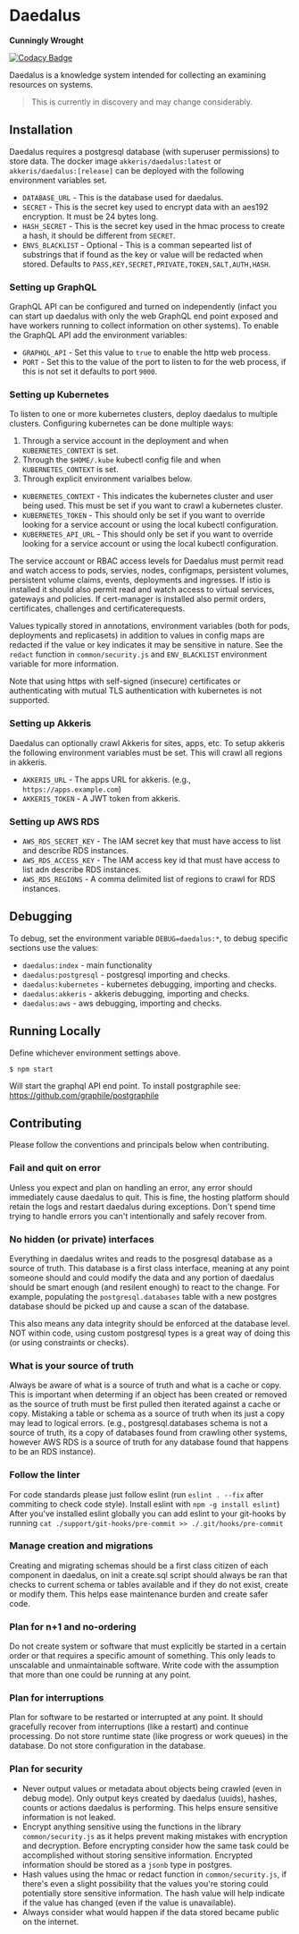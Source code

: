 # Daedalus 

**Cunningly Wrought**

[![Codacy Badge](https://api.codacy.com/project/badge/Grade/8955d795526c43c5baa797e11bb2dfe3)](https://www.codacy.com/gh/akkeris/daedalus?utm_source=github.com&amp;utm_medium=referral&amp;utm_content=akkeris/daedalus&amp;utm_campaign=Badge_Grade)

Daedalus is a knowledge system intended for collecting an examining resources on systems.

> This is currently in discovery and may change considerably.

## Installation

Daedalus requires a postgresql database (with superuser permissions) to store data. The docker image `akkeris/daedalus:latest` or `akkeris/daedalus:[release]` can be deployed with the following environment variables set.

*  `DATABASE_URL` - This is the database used for daedalus.
*  `SECRET` - This is the secret key used to encrypt data with an aes192 encryption. It must be 24 bytes long.
*  `HASH_SECRET` - This is the secret key used in the hmac process to create a hash, it should be different from `SECRET`.
*  `ENVS_BLACKLIST` - Optional - This is a comman sepearted list of substrings that if found as the key or value will be redacted when stored. Defaults to `PASS,KEY,SECRET,PRIVATE,TOKEN,SALT,AUTH,HASH`.

### Setting up GraphQL

GraphQL API can be configured and turned on independently (infact you can start up daedalus with only the web GraphQL end point exposed and have workers running to collect information on other systems).  To enable the GraphQL API add the environment variables:

*  `GRAPHQL_API` - Set this value to `true` to enable the http web process.
*  `PORT` - Set this to the value of the port to listen to for the web process, if this is not set it defaults to port `9000`.

### Setting up Kubernetes

To listen to one or more kubernetes clusters, deploy daedalus to multiple clusters. Configuring kubernetes can be done multiple ways:

1. Through a service account in the deployment and when `KUBERNETES_CONTEXT` is set. 
2. Through the `$HOME/.kube` kubectl config file and when `KUBERNETES_CONTEXT` is set.
3. Through explicit environment varialbes below.

*  `KUBERNETES_CONTEXT` - This indicates the kubernetes cluster and user being used. This must be set if you want to crawl a kubernetes cluster.
*  `KUBERNETES_TOKEN` - This should only be set if you want to override looking for a service account or using the local kubectl configuration.
*  `KUBERNETES_API_URL` - This should only be set if you want to override looking for a service account or using the local kubectl configuration.

The service account or RBAC access levels for Daedalus must permit read and watch access to pods, servies, nodes, configmaps, persistent volumes, persistent volume claims, events, deployments and ingresses. If istio is installed it should also permit read and watch access to virtual services, gateways and policies.  If cert-manager is installed also permit orders, certificates, challenges and certificaterequests. 

Values typically stored in annotations, environment variables (both for pods, deployments and replicasets) in addition to values in config maps are redacted if the value or key indicates it may be sensitive in nature.  See the `redact` function in `common/security.js` and `ENV_BLACKLIST` environment variable for more information.

Note that using https with self-signed (insecure) certificates or authenticating with mutual TLS authentication with kubernetes is not supported.

### Setting up Akkeris

Daedalus can optionally crawl Akkeris for sites, apps, etc. To setup akkeris the following environment variables must be set. This will crawl all regions in akkeris.

* `AKKERIS_URL` - The apps URL for akkeris. (e.g., `https://apps.example.com`)
* `AKKERIS_TOKEN` - A JWT token from akkeris.

### Setting up AWS RDS

*  `AWS_RDS_SECRET_KEY` - The IAM secret key that must have access to list and describe RDS instances.
*  `AWS_RDS_ACCESS_KEY` - The IAM access key id that must have access to list adn describe RDS instances.
*  `AWS_RDS_REGIONS` - A comma delimited list of regions to crawl for RDS instances.

## Debugging

To debug, set the environment variable `DEBUG=daedalus:*`, to debug specific sections use the values:

*  `daedalus:index` - main functionality
*  `daedalus:postgresql` - postgresql importing and checks.
*  `daedalus:kubernetes` - kubernetes debugging, importing and checks.
*  `daedalus:akkeris` - akkeris debugging, importing and checks.
*  `daedalus:aws` - aws debugging, importing and checks.

## Running Locally

Define whichever environment settings above.

```
$ npm start
```

Will start the graphql API end point. To install postgraphile see: https://github.com/graphile/postgraphile

## Contributing

Please follow the conventions and principals below when contributing.

### Fail and quit on error

Unless you expect and plan on handling an error, any error should immediately cause daedalus to quit. This is fine, the hosting platform should retain the logs and restart daedalus during exceptions. Don't spend time trying to handle errors you can't intentionally and safely recover from.

### No hidden (or private) interfaces

Everything in daedalus writes and reads to the posgresql database as a source of truth. This database is a first class interface, meaning at any point someone should and could modify the data and any portion of daedalus should be smart enough (and resilent enough) to react to the change.  For example, populating the `postgresql.databases` table with a new postgres database should be picked up and cause a scan of the database.

This also means any data integrity should be enforced at the database level. NOT within code, using custom postgresql types is a great way of doing this (or using constraints or checks).

### What is your source of truth

Always be aware of what is a source of truth and what is a cache or copy. This is important when determing if an object has been created or removed as the source of truth must be first pulled then iterated against a cache or copy. Mistaking a table or schema as a source of truth when its just a copy may lead to logical errors. (e.g., postgresql.databases schema is not a source of truth, its a copy of databases found from crawling other systems, however AWS RDS is a source of truth for any database found that happens to be an RDS instance).

### Follow the linter

For code standards please just follow eslint (run `eslint . --fix` after commiting to check code style). Install eslint with `npm -g install eslint`) After you've installed eslint globally you can add eslint to your git-hooks by running `cat ./support/git-hooks/pre-commit >> ./.git/hooks/pre-commit`

### Manage creation and migrations 

Creating and migrating schemas should be a first class citizen of each component in daedalus, on init a create.sql script should always be ran that checks to current schema or tables available and if they do not exist, create or modify them. This helps ease maintenance burden and create safer code.

### Plan for n+1 and no-ordering

Do not create system or software that must explicitly be started in a certain order or that requires a specific amount of something. This only leads to unscalable and unmaintainable software. Write code with the assumption that more than one could be running at any point. 

### Plan for interruptions

Plan for software to be restarted or interrupted at any point.  It should gracefully recover from interruptions (like a restart) and continue processing. Do not store runtime state (like progress or work queues) in the database. Do not store configuration in the database.

### Plan for security

* Never output values or metadata about objects being crawled (even in debug mode). Only output keys created by daedalus (uuids), hashes, counts or actions daedalus is performing. This helps ensure sensitive information is not leaked.
* Encrypt anything sensitive using the functions in the library `common/security.js` as it helps prevent making mistakes with encryption and decryption.  Before encrypting consider how the same task could be accomplished without storing sensitive information. Encrypted information should be stored as a `jsonb` type in postgres.
* Hash values using the hmac or redact function in `common/security.js`, if there's even a slight possibility that the values you're storing could potentially store sensitive information. The hash value will help indicate if the value has changed (even if the value is unavailable).
* Always consider what would happen if the data stored became public on the internet.
